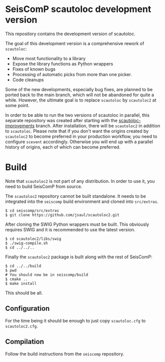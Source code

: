 # SeisComP scautoloc development version

This repository contains the development version of scautoloc.

The goal of this development version is a comprehensive rework of
`scautoloc`:

* Move most functionality to a library
* Expose the library functions as Python wrappers
* Fixes of known bugs
* Processing of automatic picks from more than one picker.
* Code cleanups

Some of the new developments, especially bug fixes, are planned to
be ported back to the main branch, which will not be abandoned for
quite a while. However, the ultimate goal is to replace `scautoloc`
by `scautoloc2` at some point.

In order to be able to run the two versions of scautoloc in parallel,
this separate repository was created after starting with the
[scautoloc-improvements](https://github.com/SeisComP/main/tree/scautoloc-improvements)
branch. After installation, there will be `scautoloc2` in addition
to `scautoloc`. Please note that if you don't want the origins
created by `scautoloc2` to become preferred in your production
workflow, you need to configure `scevent` accordingly. Otherwise you
will end up with a parallel history of origins, each of which can
become preferred.


# Build

Note that `scautoloc2` is not part of any distribution. In order to
use it, you need to build SeisComP from source.

The `scautoloc2` repository cannot be built standalone. It needs to
be integrated into the `seiscomp` build environment and cloned
into `src/extras`.

```
$ cd seiscomp/src/extras
$ git clone https://github.com/jsaul/scautoloc2.git
```

After cloning the SWIG Python wrappers must be built. This obviously requires SWIG and it is recommended to use the latest version.

```
$ cd scautoloc2/libs/swig
$ ./swig-compile.sh
$ cd ../../..
```

Finally the `scautoloc2` package is built along with the rest of
SeisComP:

```
$ cd ../../build
$ pwd
# You should now be in seiscomp/build
$ cmake ..
$ make install
```

This should be all.

## Configuration

For the time being it should be enough to just copy `scautoloc.cfg`
to `scautoloc2.cfg`.


## Compilation

Follow the build instructions from the `seiscomp` repository.
